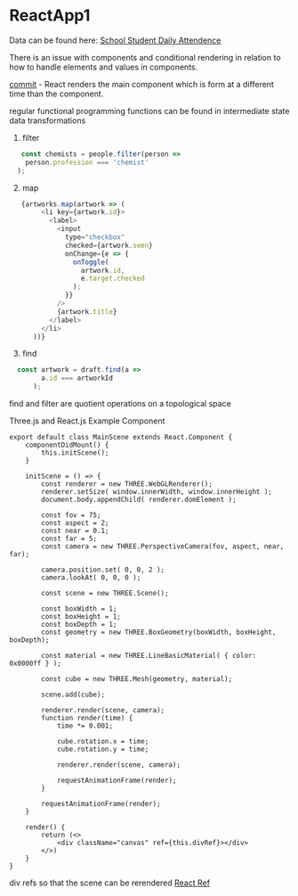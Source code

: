 # ReactApp1

Data can be found here: [School Student Daily Attendence](https://www.kaggle.com/datasets/sahirmaharajj/school-student-daily-attendance)

There is an issue with components and conditional rendering in relation to how to handle elements and values in components. 

[commit](https://github.com/ericung/ReactApp1/commit/894e82481d93270f82b99d37810a08de9ef55142) - React renders the main component which is form at a different time than the component.

regular functional programming functions can be found in intermediate state data transformations

1. filter

``` js
   const chemists = people.filter(person =>
    person.profession === 'chemist'
  );
```
   
2. map

``` js
   {artworks.map(artwork => (
        <li key={artwork.id}>
          <label>
            <input
              type="checkbox"
              checked={artwork.seen}
              onChange={e => {
                onToggle(
                  artwork.id,
                  e.target.checked
                );
              }}
            />
            {artwork.title}
          </label>
        </li>
      ))}
```
  
3. find

``` js
  const artwork = draft.find(a =>
        a.id === artworkId
      );
```

find and filter are quotient operations on a topological space

Three.js and React.js Example Component

```
export default class MainScene extends React.Component {
    componentDidMount() {
        this.initScene();
    }

    initScene = () => {
        const renderer = new THREE.WebGLRenderer();
        renderer.setSize( window.innerWidth, window.innerHeight );
        document.body.appendChild( renderer.domElement );

        const fov = 75;
        const aspect = 2; 
        const near = 0.1;
        const far = 5;
        const camera = new THREE.PerspectiveCamera(fov, aspect, near, far);

        camera.position.set( 0, 0, 2 );
        camera.lookAt( 0, 0, 0 );

        const scene = new THREE.Scene();

        const boxWidth = 1;
        const boxHeight = 1;
        const boxDepth = 1;
        const geometry = new THREE.BoxGeometry(boxWidth, boxHeight, boxDepth);

        const material = new THREE.LineBasicMaterial( { color: 0x0000ff } );

        const cube = new THREE.Mesh(geometry, material);

        scene.add(cube);

        renderer.render(scene, camera);
        function render(time) {
            time *= 0.001;

            cube.rotation.x = time;
            cube.rotation.y = time;

            renderer.render(scene, camera);

            requestAnimationFrame(render);
        }

        requestAnimationFrame(render);
    }

    render() {
        return (<>
            <div className="canvas" ref={this.divRef}></div>
        </>)
    }
}
```

div refs so that the scene can be rerendered
[React Ref](https://react.dev/learn/manipulating-the-dom-with-refs)
